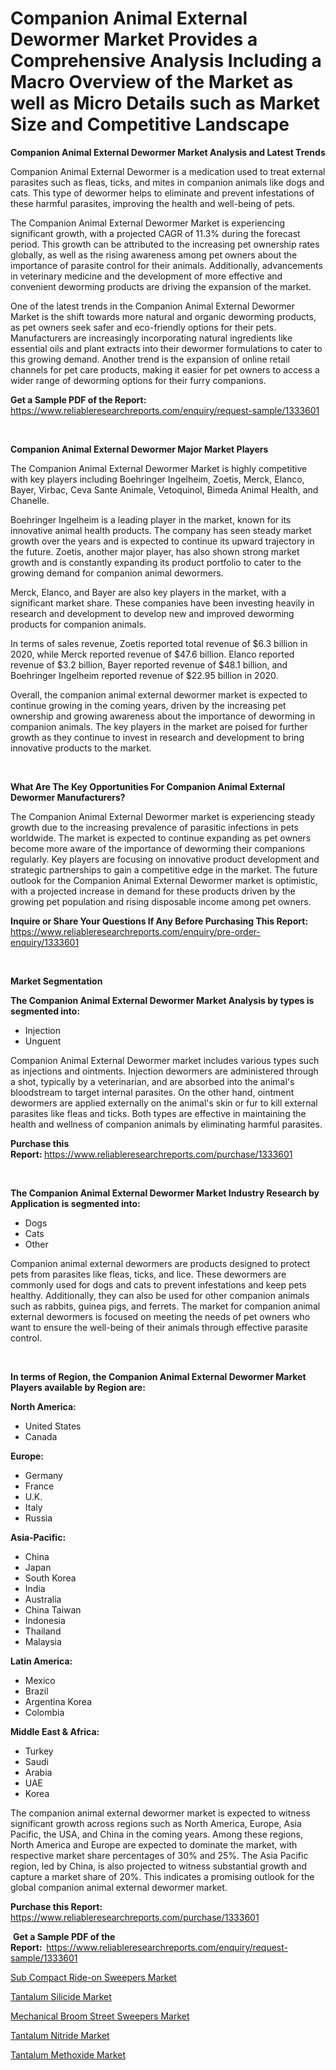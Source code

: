 <p><h1>Companion Animal External Dewormer Market Provides a Comprehensive Analysis Including a Macro Overview of the Market as well as Micro Details such as Market Size and Competitive Landscape</h1></p><p><strong>Companion Animal External Dewormer Market Analysis and Latest Trends</strong></p>
<p><p>Companion Animal External Dewormer is a medication used to treat external parasites such as fleas, ticks, and mites in companion animals like dogs and cats. This type of dewormer helps to eliminate and prevent infestations of these harmful parasites, improving the health and well-being of pets.</p><p>The Companion Animal External Dewormer Market is experiencing significant growth, with a projected CAGR of 11.3% during the forecast period. This growth can be attributed to the increasing pet ownership rates globally, as well as the rising awareness among pet owners about the importance of parasite control for their animals. Additionally, advancements in veterinary medicine and the development of more effective and convenient deworming products are driving the expansion of the market.</p><p>One of the latest trends in the Companion Animal External Dewormer Market is the shift towards more natural and organic deworming products, as pet owners seek safer and eco-friendly options for their pets. Manufacturers are increasingly incorporating natural ingredients like essential oils and plant extracts into their dewormer formulations to cater to this growing demand. Another trend is the expansion of online retail channels for pet care products, making it easier for pet owners to access a wider range of deworming options for their furry companions.</p></p>
<p><strong>Get a Sample PDF of the Report:&nbsp;</strong> <a href="https://www.reliableresearchreports.com/enquiry/request-sample/1333601">https://www.reliableresearchreports.com/enquiry/request-sample/1333601</a></p>
<p>&nbsp;</p>
<p><strong>Companion Animal External Dewormer Major Market Players</strong></p>
<p><p>The Companion Animal External Dewormer Market is highly competitive with key players including Boehringer Ingelheim, Zoetis, Merck, Elanco, Bayer, Virbac, Ceva Sante Animale, Vetoquinol, Bimeda Animal Health, and Chanelle. </p><p>Boehringer Ingelheim is a leading player in the market, known for its innovative animal health products. The company has seen steady market growth over the years and is expected to continue its upward trajectory in the future. Zoetis, another major player, has also shown strong market growth and is constantly expanding its product portfolio to cater to the growing demand for companion animal dewormers.</p><p>Merck, Elanco, and Bayer are also key players in the market, with a significant market share. These companies have been investing heavily in research and development to develop new and improved deworming products for companion animals. </p><p>In terms of sales revenue, Zoetis reported total revenue of $6.3 billion in 2020, while Merck reported revenue of $47.6 billion. Elanco reported revenue of $3.2 billion, Bayer reported revenue of $48.1 billion, and Boehringer Ingelheim reported revenue of $22.95 billion in 2020.</p><p>Overall, the companion animal external dewormer market is expected to continue growing in the coming years, driven by the increasing pet ownership and growing awareness about the importance of deworming in companion animals. The key players in the market are poised for further growth as they continue to invest in research and development to bring innovative products to the market.</p></p>
<p>&nbsp;</p>
<p><strong>What Are The Key Opportunities For Companion Animal External Dewormer Manufacturers?</strong></p>
<p><p>The Companion Animal External Dewormer market is experiencing steady growth due to the increasing prevalence of parasitic infections in pets worldwide. The market is expected to continue expanding as pet owners become more aware of the importance of deworming their companions regularly. Key players are focusing on innovative product development and strategic partnerships to gain a competitive edge in the market. The future outlook for the Companion Animal External Dewormer market is optimistic, with a projected increase in demand for these products driven by the growing pet population and rising disposable income among pet owners.</p></p>
<p><strong>Inquire or Share Your Questions If Any Before Purchasing This Report:</strong> <a href="https://www.reliableresearchreports.com/enquiry/pre-order-enquiry/1333601">https://www.reliableresearchreports.com/enquiry/pre-order-enquiry/1333601</a></p>
<p>&nbsp;</p>
<p><strong>Market Segmentation</strong></p>
<p><strong>The Companion Animal External Dewormer Market Analysis by types is segmented into:</strong></p>
<p><ul><li>Injection</li><li>Unguent</li></ul></p>
<p><p>Companion Animal External Dewormer market includes various types such as injections and ointments. Injection dewormers are administered through a shot, typically by a veterinarian, and are absorbed into the animal's bloodstream to target internal parasites. On the other hand, ointment dewormers are applied externally on the animal's skin or fur to kill external parasites like fleas and ticks. Both types are effective in maintaining the health and wellness of companion animals by eliminating harmful parasites.</p></p>
<p><strong>Purchase this Report:&nbsp;</strong><a href="https://www.reliableresearchreports.com/purchase/1333601">https://www.reliableresearchreports.com/purchase/1333601</a></p>
<p>&nbsp;</p>
<p><strong>The Companion Animal External Dewormer Market Industry Research by Application is segmented into:</strong></p>
<p><ul><li>Dogs</li><li>Cats</li><li>Other</li></ul></p>
<p><p>Companion animal external dewormers are products designed to protect pets from parasites like fleas, ticks, and lice. These dewormers are commonly used for dogs and cats to prevent infestations and keep pets healthy. Additionally, they can also be used for other companion animals such as rabbits, guinea pigs, and ferrets. The market for companion animal external dewormers is focused on meeting the needs of pet owners who want to ensure the well-being of their animals through effective parasite control.</p></p>
<p>&nbsp;</p>
<p><strong>In terms of Region, the Companion Animal External Dewormer Market Players available by Region are:</strong></p>
<p>
    <p> <strong> North America: </strong>
        <ul>
            <li>United States</li>
            <li>Canada</li>
        </ul>
        </p> 
    <p> <strong> Europe: </strong>
        <ul>
            <li>Germany</li>
            <li>France</li>
            <li>U.K.</li>
            <li>Italy</li>
            <li>Russia</li>
        </ul>
        </p> 
    <p> <strong> Asia-Pacific: </strong>
        <ul>
            <li>China</li>
            <li>Japan</li>
            <li>South Korea</li>
            <li>India</li>
            <li>Australia</li>
            <li>China Taiwan</li>
            <li>Indonesia</li>
            <li>Thailand</li>
            <li>Malaysia</li>
        </ul>
        </p> 
    <p> <strong> Latin America: </strong>
        <ul>
            <li>Mexico</li>
            <li>Brazil</li>
            <li>Argentina Korea</li>
            <li>Colombia</li>
        </ul>
        </p> 
    <p> <strong> Middle East & Africa: </strong>
        <ul>
            <li>Turkey</li>
            <li>Saudi</li>
            <li>Arabia</li>
            <li>UAE</li>
            <li>Korea</li>
        </ul>
    </p>
    </p>
<p><p>The companion animal external dewormer market is expected to witness significant growth across regions such as North America, Europe, Asia Pacific, the USA, and China in the coming years. Among these regions, North America and Europe are expected to dominate the market, with respective market share percentages of 30% and 25%. The Asia Pacific region, led by China, is also projected to witness substantial growth and capture a market share of 20%. This indicates a promising outlook for the global companion animal external dewormer market.</p></p>
<p><strong>Purchase this Report: </strong><a href="https://www.reliableresearchreports.com/purchase/1333601">https://www.reliableresearchreports.com/purchase/1333601</a></p>
<p>&nbsp;<strong>Get a Sample PDF of the Report:&nbsp;&nbsp;</strong><a href="https://www.reliableresearchreports.com/enquiry/request-sample/1333601">https://www.reliableresearchreports.com/enquiry/request-sample/1333601</a></p>
<p><strong></strong></p>
<p><p><a href="https://github.com/jj19131/Market-Research-Report-List-1/blob/main/sub-compact-ride-on-sweepers-market.md">Sub Compact Ride-on Sweepers Market</a></p><p><a href="https://medium.com/p/d7cec7e2d64b/edit">Tantalum Silicide Market</a></p><p><a href="https://github.com/sougarounis/Market-Research-Report-List-2/blob/main/mechanical-broom-street-sweepers-market.md">Mechanical Broom Street Sweepers Market</a></p><p><a href="https://medium.com/p/d04de1a4b732/edit">Tantalum Nitride Market</a></p><p><a href="https://medium.com/p/d66eabcecf48/edit">Tantalum Methoxide Market</a></p></p>